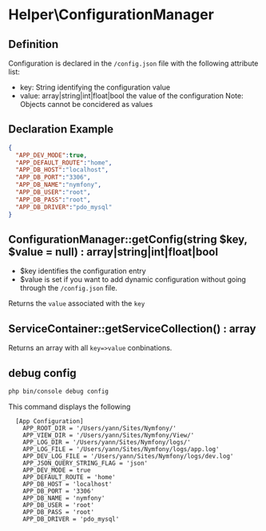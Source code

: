 # Helper\ConfigurationManager

## Definition
Configuration is declared in the `/config.json` file with the following attribute list:

* key: String identifying the configuration value
* value: array|string|int|float|bool the value of the configuration
Note: Objects cannot be concidered as values

## Declaration Example
``` json
{
  "APP_DEV_MODE":true,
  "APP_DEFAULT_ROUTE":"home",
  "APP_DB_HOST":"localhost",
  "APP_DB_PORT":"3306",
  "APP_DB_NAME":"nymfony",
  "APP_DB_USER":"root",
  "APP_DB_PASS":"root",
  "APP_DB_DRIVER":"pdo_mysql"
}
```

## ConfigurationManager::getConfig(string $key, $value = null) : array|string|int|float|bool

* $key identifies the configuration entry
* $value is set if you want to add dynamic configuration without going through the ```/config.json``` file.

Returns the ```value``` associated with the ```key```

## ServiceContainer::getServiceCollection() : array

Returns an array with all ```key=>value``` conbinations.

## debug config
``` bash
php bin/console debug config
```

This command displays the following
```
  [App Configuration]
    APP_ROOT_DIR = '/Users/yann/Sites/Nymfony/'
    APP_VIEW_DIR = '/Users/yann/Sites/Nymfony/View/'
    APP_LOG_DIR = '/Users/yann/Sites/Nymfony/logs/'
    APP_LOG_FILE = '/Users/yann/Sites/Nymfony/logs/app.log'
    APP_DEV_LOG_FILE = '/Users/yann/Sites/Nymfony/logs/dev.log'
    APP_JSON_QUERY_STRING_FLAG = 'json'
    APP_DEV_MODE = true
    APP_DEFAULT_ROUTE = 'home'
    APP_DB_HOST = 'localhost'
    APP_DB_PORT = '3306'
    APP_DB_NAME = 'nymfony'
    APP_DB_USER = 'root'
    APP_DB_PASS = 'root'
    APP_DB_DRIVER = 'pdo_mysql'
```
